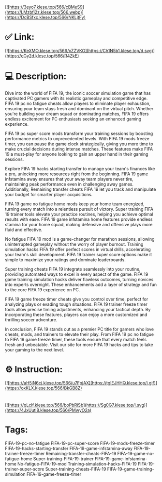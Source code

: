 [![https://3eyo7.klese.top/566/cBMeS9](https://LMzbfi2z.klese.top/566.webp)](https://DcBSfxc.klese.top/566/NKLjtFy)
# ✅ Link:
[![https://KeXMO.klese.top/566/xZZVKO](https://Ch1N5b1.klese.top/d.svg)](https://eGy2d.klese.top/566/R4ZkE)
# 💻 Description:
Dive into the world of FIFA 19, the iconic soccer simulation game that has captivated PC gamers with its realistic gameplay and competitive edge. FIFA 19 pc no fatigue cheats allow players to eliminate player exhaustion, ensuring your team stays fresh and dominant on the virtual pitch. Whether you're building your dream squad or dominating matches, FIFA 19 offers endless excitement for PC enthusiasts seeking an enhanced gaming experience.



FIFA 19 pc super score mods transform your training sessions by boosting performance metrics to unprecedented levels. With FIFA 19 mods freeze timer, you can pause the game clock strategically, giving you more time to make crucial decisions during intense matches. These features make FIFA 19 a must-play for anyone looking to gain an upper hand in their gaming sessions.



Explore FIFA 19 hacks starting transfer to manage your team's finances like a pro, unlocking more resources right from the beginning. FIFA 19 game infstamina away ensures that your away team players never tire, maintaining peak performance even in challenging away games. Additionally, Remaining transfer cheats FIFA 19 let you track and manipulate your budget for smarter player acquisitions.



FIFA 19 game no fatigue home mods keep your home team energized, turning every match into a relentless pursuit of victory. Super training FIFA 19 trainer tools elevate your practice routines, helping you achieve optimal results with ease. FIFA 19 game infstamina home features provide endless stamina for your home squad, making defensive and offensive plays more fluid and effective.



No fatigue FIFA 19 mod is a game-changer for marathon sessions, allowing uninterrupted gameplay without the worry of player burnout. Training simulation hacks FIFA 19 offer perfect scores in virtual drills, accelerating your team's skill development. FIFA 19 trainer super score options make it simple to maximize your ratings and dominate leaderboards.



Super training cheats FIFA 19 integrate seamlessly into your routine, providing automated ways to excel in every aspect of the game. FIFA 19 game training simulation hacks deliver flawless outcomes, turning novices into experts overnight. These enhancements add a layer of strategy and fun to the core FIFA 19 experience on PC.



FIFA 19 game freeze timer cheats give you control over time, perfect for analyzing plays or evading tough situations. FIFA 19 trainer freeze timer tools allow precise timing adjustments, enhancing your tactical depth. By incorporating these features, players can enjoy a more customized and thrilling soccer adventure.



In conclusion, FIFA 19 stands out as a premier PC title for gamers who love cheats, mods, and trainers to elevate their play. From FIFA 19 pc no fatigue to FIFA 19 game freeze timer, these tools ensure that every match feels fresh and unbeatable. Visit our site for more FIFA 19 hacks and tips to take your gaming to the next level.

# ⚙️ Instruction:
[![https://aH5iN6cj.klese.top/566/u7FpjAX](https://tglEJHHQ.klese.top/i.gif)](https://oxKLX.klese.top/566/BkGB8Z)
#
[![https://qLcIf.klese.top/566/boPbRiSb](https://Sg0G7.klese.top/l.svg)](https://4JxUutl8.klese.top/566/PMwyO2a)
# Tags:
FIFA-19-pc-no-fatigue FIFA-19-pc-super-score FIFA-19-mods-freeze-timer FIFA-19-hacks-starting-transfer FIFA-19-game-infstamina-away FIFA-19-trainer-freeze-timer Remaining-transfer-cheats-FIFA-19 FIFA-19-game-no-fatigue-home Super-training-FIFA-19-trainer FIFA-19-game-infstamina-home No-fatigue-FIFA-19-mod Training-simulation-hacks-FIFA-19 FIFA-19-trainer-super-score Super-training-cheats-FIFA-19 FIFA-19-game-training-simulation FIFA-19-game-freeze-timer






